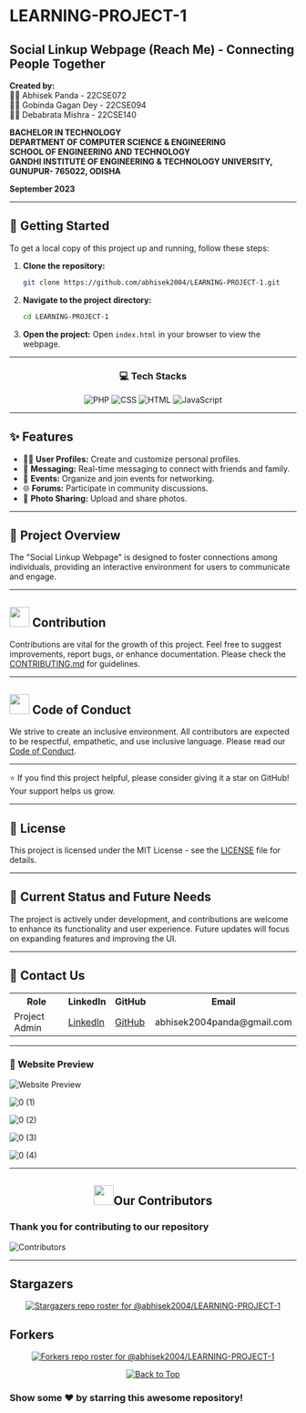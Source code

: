 
# LEARNING-PROJECT-1
## Social Linkup Webpage (Reach Me) - Connecting People Together

**Created by:**  
👨‍🎓 Abhisek Panda - 22CSE072  
👨‍🎓 Gobinda Gagan Dey - 22CSE094  
👨‍🎓 Debabrata Mishra - 22CSE140  

**BACHELOR IN TECHNOLOGY**  
**DEPARTMENT OF COMPUTER SCIENCE & ENGINEERING**  
**SCHOOL OF ENGINEERING AND TECHNOLOGY**  
**GANDHI INSTITUTE OF ENGINEERING & TECHNOLOGY UNIVERSITY, GUNUPUR- 765022, ODISHA**  

**September 2023**  

---

## 🚀 Getting Started

To get a local copy of this project up and running, follow these steps:

1. **Clone the repository:**
   ```bash
   git clone https://github.com/abhisek2004/LEARNING-PROJECT-1.git
   ```

2. **Navigate to the project directory:**
   ```bash
   cd LEARNING-PROJECT-1
   ```

3. **Open the project:**
   Open `index.html` in your browser to view the webpage.

---

<div align="center">

### 💻 Tech Stacks

![PHP](https://img.shields.io/badge/PHP-%23777BB4.svg?style=for-the-badge&logo=php&logoColor=white)
![CSS](https://img.shields.io/badge/CSS-%231572B6.svg?style=for-the-badge&logo=css3&logoColor=white)
![HTML](https://img.shields.io/badge/HTML-%23E34F26.svg?style=for-the-badge&logo=html5&logoColor=white)
![JavaScript](https://img.shields.io/badge/JavaScript-%23F7DF1E.svg?style=for-the-badge&logo=javascript&logoColor=black)

</div>

---

## ✨ Features

- 🧑‍💻 **User Profiles:** Create and customize personal profiles.
- 💬 **Messaging:** Real-time messaging to connect with friends and family.
- 📅 **Events:** Organize and join events for networking.
- 🌐 **Forums:** Participate in community discussions.
- 📸 **Photo Sharing:** Upload and share photos.

---

## 🌈 Project Overview

The "Social Linkup Webpage" is designed to foster connections among individuals, providing an interactive environment for users to communicate and engage.

---

## <img src="https://github.com/Meetjain1/wanderlust/assets/133582566/90f3930e-5a12-4a4e-8ac9-0dc7d5396adb" width="35" height="35"> Contribution

Contributions are vital for the growth of this project. Feel free to suggest improvements, report bugs, or enhance documentation. Please check the [CONTRIBUTING.md](CONTRIBUTING.md) for guidelines.

---

## <h2><img src="https://raw.githubusercontent.com/Tarikul-Islam-Anik/Animated-Fluent-Emojis/master/Emojis/Hand%20gestures/Handshake.png" width="35" height="35"> Code of Conduct</h2>

We strive to create an inclusive environment. All contributors are expected to be respectful, empathetic, and use inclusive language. Please read our [Code of Conduct](Code_of_Conduct.md).

---

⭐️ If you find this project helpful, please consider giving it a star on GitHub! Your support helps us grow.

---

## 📜 License

This project is licensed under the MIT License - see the [LICENSE](LICENSE) file for details.

---

## 🔄 Current Status and Future Needs

The project is actively under development, and contributions are welcome to enhance its functionality and user experience. Future updates will focus on expanding features and improving the UI.

---

## 🔗 Contact Us

<table>
    <tr>
        <th>Role</th>
        <th>LinkedIn</th>
        <th>GitHub</th>
        <th>Email</th>
    </tr>
    <tr>
        <td>Project Admin</td>
        <td><a href="https://www.linkedin.com/in/abhisekpanda2004/" target="_blank">LinkedIn</a></td>
        <td><a href="https://github.com/abhisek2004" target="_blank">GitHub</a></td>
        <td>abhisek2004panda@gmail.com</td>
    </tr>
</table>

---

### 📸 Website Preview

![Website Preview](https://github.com/abhisek2004/LEARNING-PROJECT-1/assets/117925314/d46487d3-9daf-4be3-9847-023e3fe67c81)

![0 (1)](https://github.com/abhisek2004/LEARNING-PROJECT-1/assets/117925314/b7066909-51e8-42d6-bf9e-28b78c2e8dbb)

![0 (2)](https://github.com/abhisek2004/LEARNING-PROJECT-1/assets/117925314/2f113891-1c26-4766-90ac-0e8df77b097c)

![0 (3)](https://github.com/abhisek2004/LEARNING-PROJECT-1/assets/117925314/b8b4fccd-99a9-422b-82bf-3e442c60cf4a)

![0 (4)](https://github.com/abhisek2004/LEARNING-PROJECT-1/assets/117925314/f6813529-5e33-4fb7-9daa-0ca5a53ba899)

---

## <h2 align="center"><img src="https://raw.githubusercontent.com/Tarikul-Islam-Anik/Animated-Fluent-Emojis/master/Emojis/Smilies/Red%20Heart.png" width="35" height="35">Our Contributors</h2>
<h3>Thank you for contributing to our repository</h3>

![Contributors](https://contrib.rocks/image?repo=abhisek2004/LEARNING-PROJECT-1)

---

## Stargazers

<div align='center'>

[![Stargazers repo roster for @abhisek2004/LEARNING-PROJECT-1](https://reporoster.com/stars/abhisek2004/LEARNING-PROJECT-1)](https://github.com/abhisek2004/LEARNING-PROJECT-1/stargazers)

</div>

## Forkers

<div align='center'>

[![Forkers repo roster for @abhisek2004/LEARNING-PROJECT-1](https://reporoster.com/forks/abhisek2004/LEARNING-PROJECT-1)](https://github.com/abhisek2004/LEARNING-PROJECT-1/network/members)

</div>

<div align="center">
    <a href="#top">
        <img src="https://img.shields.io/badge/Back%20to%20Top-000000?style=for-the-badge&logo=github&logoColor=white" alt="Back to Top">
    </a>
</div>

### Show some ❤️ by starring this awesome repository!
